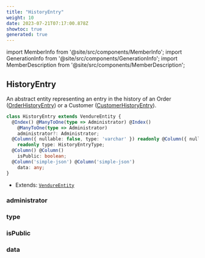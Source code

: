 ```yaml
---
title: "HistoryEntry"
weight: 10
date: 2023-07-21T07:17:00.878Z
showtoc: true
generated: true
---
```

<!-- This file was generated from the Vendure source. Do not modify. Instead, re-run the "docs:build" script -->
import MemberInfo from '@site/src/components/MemberInfo';
import GenerationInfo from '@site/src/components/GenerationInfo';
import MemberDescription from '@site/src/components/MemberDescription';


## HistoryEntry

<GenerationInfo sourceFile="packages/core/src/entity/history-entry/history-entry.entity.ts" sourceLine="14" packageName="@vendure/core" />

An abstract entity representing an entry in the history of an Order (<a href='/docs/reference/typescript-api/entities/order-history-entry#orderhistoryentry'>OrderHistoryEntry</a>)
or a Customer (<a href='/docs/reference/typescript-api/entities/customer-history-entry#customerhistoryentry'>CustomerHistoryEntry</a>).

```ts title="Signature"
class HistoryEntry extends VendureEntity {
  @Index() @ManyToOne(type => Administrator) @Index()
    @ManyToOne(type => Administrator)
    administrator?: Administrator;
  @Column({ nullable: false, type: 'varchar' }) readonly @Column({ nullable: false, type: 'varchar' })
    readonly type: HistoryEntryType;
  @Column() @Column()
    isPublic: boolean;
  @Column('simple-json') @Column('simple-json')
    data: any;
}
```
* Extends: <code><a href='/docs/reference/typescript-api/entities/vendure-entity#vendureentity'>VendureEntity</a></code>



<div className="members-wrapper">

### administrator

<MemberInfo kind="property" type="<a href='/docs/reference/typescript-api/entities/administrator#administrator'>Administrator</a>"   />


### type

<MemberInfo kind="property" type="HistoryEntryType"   />


### isPublic

<MemberInfo kind="property" type="boolean"   />


### data

<MemberInfo kind="property" type="any"   />




</div>
